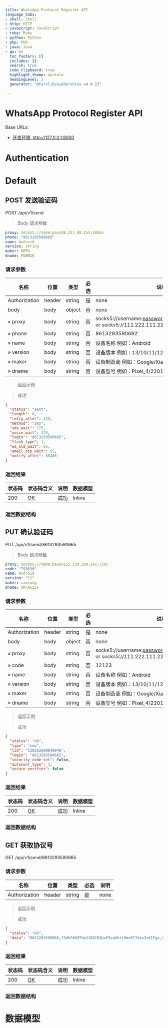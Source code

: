 ```yaml
---
title: WhatsApp Protocol Register API
language_tabs:
- shell: Shell
- http: HTTP
- javascript: JavaScript
- ruby: Ruby
- python: Python
- php: PHP
- java: Java
- go: Go
  toc_footers: []
  includes: []
  search: true
  code_clipboard: true
  highlight_theme: darkula
  headingLevel: 2
  generator: "@tarslib/widdershins v4.0.23"

---
```


# WhatsApp Protocol Register API

Base URLs:

* <a href="http://127.0.0.1:8000">开发环境: http://127.0.0.1:8000</a>

# Authentication

# Default

## POST 发送验证码

POST /api/v1/send

> Body 请求参数

```yaml
proxy: socks5://name:pass@8.217.88.255:19565
phone: "8613293590689"
name: Android
version: string
maker: OPPO
dname: PGBM10

```

### 请求参数

|名称|位置|类型|必选|说明|
|---|---|---|---|---|
|Authorization|header|string| 是 |none|
|body|body|object| 否 |none|
|» proxy|body|string| 否 |socks5://username:password@111.222.111.222:1080 or socks5://111.222.111.222:1080|
|» phone|body|string| 否 |8613293590692|
|» name|body|string| 否 |设备名称 例如：Android|
|» version|body|string| 否 |设备版本 例如：13/10/11/12/14/8.0.0/9.1.0|
|» maker|body|string| 否 |设备制造商 例如：Google/Xiaomi/OPPO|
|» dname|body|string| 否 |设备型号 例如：Pixel_4/2201123C/PCLM50|

> 返回示例

> 成功

```json
{
  "status": "sent",
  "length": 6,
  "retry_after": 125,
  "method": "sms",
  "sms_wait": 125,
  "voice_wait": 125,
  "login": "8613293590665",
  "flash_type": 1,
  "wa_old_wait": 65,
  "email_otp_wait": 65,
  "notify_after": 86400
}
```

### 返回结果

|状态码|状态码含义|说明|数据模型|
|---|---|---|---|
|200|[OK](https://tools.ietf.org/html/rfc7231#section-6.3.1)|成功|Inline|

### 返回数据结构

## PUT 确认验证码

PUT /api/v1/send/8613293590665

> Body 请求参数

```yaml
proxy: socks5://name:pass@155.138.200.141:7305
code: "793630"
name: Android
version: "11"
maker: samsung
dname: SM-A525F

```

### 请求参数

|名称|位置|类型|必选|说明|
|---|---|---|---|---|
|Authorization|header|string| 是 |none|
|body|body|object| 否 |none|
|» proxy|body|string| 否 |socks5://username:password@111.222.111.222:1080 or socks5://111.222.111.222:1080|
|» code|body|string| 否 |12123|
|» name|body|string| 否 |设备名称 例如：Android|
|» version|body|string| 否 |设备版本 例如：13/10/11/12/14/8.0.0/9.1.0|
|» maker|body|string| 否 |设备制造商 例如：Google/Xiaomi/OPPO|
|» dname|body|string| 否 |设备型号 例如：Pixel_4/2201123C/PCLM50|

> 返回示例

> 成功

```json
{
  "status": "ok",
  "type": "new",
  "lid": "130262600048846",
  "login": "8613293590665",
  "security_code_set": false,
  "autoconf_type": 1,
  "secure_verifier": false
}
```

### 返回结果

|状态码|状态码含义|说明|数据模型|
|---|---|---|---|
|200|[OK](https://tools.ietf.org/html/rfc7231#section-6.3.1)|成功|Inline|

### 返回数据结构

## GET 获取协议号

GET /api/v1/send/8613293590665

### 请求参数

|名称|位置|类型|必选|说明|
|---|---|---|---|---|
|Authorization|header|string| 是 |none|

> 返回示例

> 成功

```json
{
  "status": "ok",
  "data": "8613293590665,f34kFAKdTUe2J6DCKZpvPZvaGk+jHmzKf7dsv2vkIFg=,X4le32gWbDNb2Wb95kKwIqdT5aAd5sCTBDkMnGgJdko=,BWVfd3e7Oe1Aqj6UttMNX4lrNxi7uaH3WzauK0RjH3Yl,h+aV2KOXqRyIm6zJTmsttm/Uhwjb9fSYsKgY+iE9x5o=,Yjg5OGUzMmItYTVhYi00NDgyLWJlNmYtMDBjYWEwN2MzODQ2"
}
```

### 返回结果

|状态码|状态码含义|说明|数据模型|
|---|---|---|---|
|200|[OK](https://tools.ietf.org/html/rfc7231#section-6.3.1)|成功|Inline|

### 返回数据结构

# 数据模型

